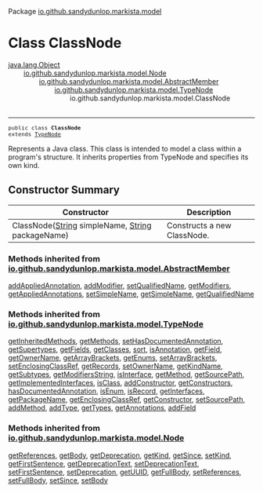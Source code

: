 Package [io.github.sandydunlop.markista.model](index.md)

# Class ClassNode
[java.lang.Object](https://docs.oracle.com/en/java/javase/24/docs/api/java.base/java/lang/Object.html)<br/>
        [io.github.sandydunlop.markista.model.Node](Node.md)<br/>
                [io.github.sandydunlop.markista.model.AbstractMember](AbstractMember.md)<br/>
                        [io.github.sandydunlop.markista.model.TypeNode](TypeNode.md)<br/>
                                io.github.sandydunlop.markista.model.ClassNode<br/>
<br/>

----

<span style="font-family: monospace; font-size: 80%;">public class __ClassNode__<br/>extends [TypeNode](TypeNode.md)
</span>

Represents a Java class.
This class is intended to model a class within a program's structure.
It inherits properties from TypeNode and specifies its own kind.


## Constructor Summary

| Constructor                                                                                                                                                                                                                  | Description                 |
|------------------------------------------------------------------------------------------------------------------------------------------------------------------------------------------------------------------------------|-----------------------------|
| ClassNode([String](https://docs.oracle.com/en/java/javase/24/docs/api/java.base/java/lang/String.html) simpleName, [String](https://docs.oracle.com/en/java/javase/24/docs/api/java.base/java/lang/String.html) packageName) | Constructs a new ClassNode. |


### Methods inherited from [io.github.sandydunlop.markista.model.AbstractMember](AbstractMember.md)

[addAppliedAnnotation](AbstractMember.md#addappliedannotation), [addModifier](AbstractMember.md#addmodifier), [setQualifiedName](AbstractMember.md#setqualifiedname), [getModifiers](AbstractMember.md#getmodifiers), [getAppliedAnnotations](AbstractMember.md#getappliedannotations), [setSimpleName](AbstractMember.md#setsimplename), [getSimpleName](AbstractMember.md#getsimplename), [getQualifiedName](AbstractMember.md#getqualifiedname)

### Methods inherited from [io.github.sandydunlop.markista.model.TypeNode](TypeNode.md)

[getInheritedMethods](TypeNode.md#getinheritedmethods), [getMethods](TypeNode.md#getmethods), [setHasDocumentedAnnotation](TypeNode.md#sethasdocumentedannotation), [getSupertypes](TypeNode.md#getsupertypes), [getFields](TypeNode.md#getfields), [getClasses](TypeNode.md#getclasses), [sort](TypeNode.md#sort), [isAnnotation](TypeNode.md#isannotation), [getField](TypeNode.md#getfield), [getOwnerName](TypeNode.md#getownername), [getArrayBrackets](TypeNode.md#getarraybrackets), [getEnums](TypeNode.md#getenums), [setArrayBrackets](TypeNode.md#setarraybrackets), [setEnclosingClassRef](TypeNode.md#setenclosingclassref), [getRecords](TypeNode.md#getrecords), [setOwnerName](TypeNode.md#setownername), [getKindName](TypeNode.md#getkindname), [getSubtypes](TypeNode.md#getsubtypes), [getModifiersString](TypeNode.md#getmodifiersstring), [isInterface](TypeNode.md#isinterface), [getMethod](TypeNode.md#getmethod), [getSourcePath](TypeNode.md#getsourcepath), [getImplementedInterfaces](TypeNode.md#getimplementedinterfaces), [isClass](TypeNode.md#isclass), [addConstructor](TypeNode.md#addconstructor), [getConstructors](TypeNode.md#getconstructors), [hasDocumentedAnnotation](TypeNode.md#hasdocumentedannotation), [isEnum](TypeNode.md#isenum), [isRecord](TypeNode.md#isrecord), [getInterfaces](TypeNode.md#getinterfaces), [getPackageName](TypeNode.md#getpackagename), [getEnclosingClassRef](TypeNode.md#getenclosingclassref), [getConstructor](TypeNode.md#getconstructor), [setSourcePath](TypeNode.md#setsourcepath), [addMethod](TypeNode.md#addmethod), [addType](TypeNode.md#addtype), [getTypes](TypeNode.md#gettypes), [getAnnotations](TypeNode.md#getannotations), [addField](TypeNode.md#addfield)

### Methods inherited from [io.github.sandydunlop.markista.model.Node](Node.md)

[getReferences](Node.md#getreferences), [getBody](Node.md#getbody), [getDeprecation](Node.md#getdeprecation), [getKind](Node.md#getkind), [getSince](Node.md#getsince), [setKind](Node.md#setkind), [getFirstSentence](Node.md#getfirstsentence), [getDeprecationText](Node.md#getdeprecationtext), [setDeprecationText](Node.md#setdeprecationtext), [setFirstSentence](Node.md#setfirstsentence), [setDeprecation](Node.md#setdeprecation), [getUUID](Node.md#getuuid), [getFullBody](Node.md#getfullbody), [setReferences](Node.md#setreferences), [setFullBody](Node.md#setfullbody), [setSince](Node.md#setsince), [setBody](Node.md#setbody)

